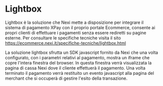 # Lightbox
Lightbox è la soluzione che Nexi mette a disposizione per integrare il sistema di pagamento XPay con il proprio portale Ecommerce, consente ai propri clienti di effettuare i pagamenti senza essere rediretti su pagine esterne.
Per consultare le specifiche tecniche visita il sito https://ecommerce.nexi.it/specifiche-tecniche/lightbox.html

La soluzione lightbox sfrutta un SDK javascript fornito da Nexi che una volta configurato, con i parametri relativi al pagamento, mostra un iframe che copre l'intera finestra del browser. In questa finestra verrà visualizzata la pagina di cassa Nexi dove il cliente effettuerà il pagamento. Una volta terminato il pagamento verrà restituito un evento javascript alla pagina del merchant che si occuperà di gestire l'esito della transazione.
